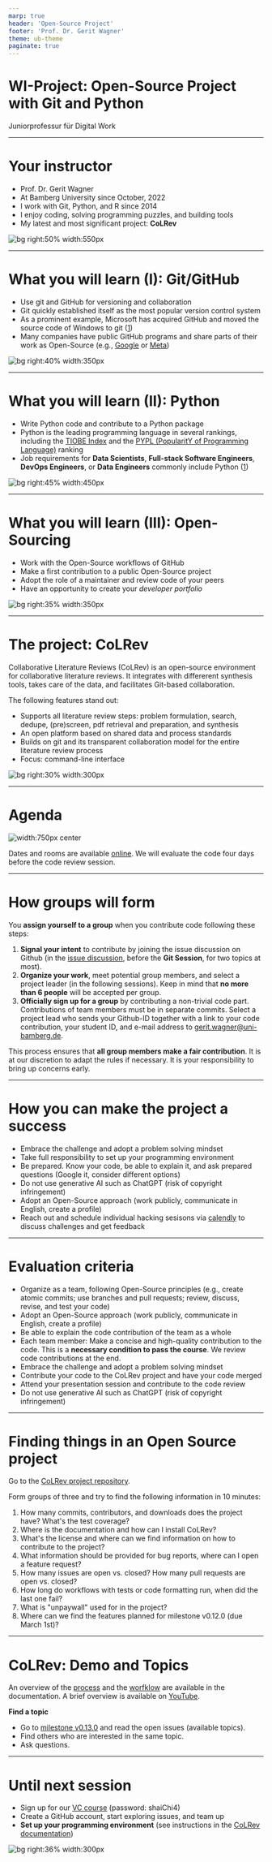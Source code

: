 ```yaml
---
marp: true
header: 'Open-Source Project'
footer: 'Prof. Dr. Gerit Wagner'
theme: ub-theme
paginate: true
---
```


<!-- paginate: true -->

<!-- _class: centered -->

# WI-Project: Open-Source Project with Git and Python

Juniorprofessur für Digital Work

<!--
Ask: WI/ISM?, Experience in programming, in git/python, open-source development?
-->

---

# Your instructor

- Prof. Dr. Gerit Wagner
- At Bamberg University since October, 2022
- I work with Git, Python, and R since 2014
- I enjoy coding, solving programming puzzles, and building tools
- My latest and most significant project: **CoLRev**

![bg right:50% width:550px](../assets/coding_experience.png)

<!--
You wee when I took vacation
It takes 10 years to become good at something
Git/Python/R: for my research projects
Enjoyment/challenge/making an impact: that's what I want you to experience in this project.
-->

---

# What you will learn (I): Git/GitHub

- Use git and GitHub for versioning and collaboration
- Git quickly established itself as the most popular version control system
- As a prominent example, Microsoft has acquired GitHub and moved the source code of Windows to git ([1](https://www.golem.de/news/gvfs-windows-team-nutzt-fast-vollstaendig-git-1705-128039.html))
- Many companies have public GitHub programs and share parts of their work as Open-Source (e.g., [Google](https://github.com/google) or [Meta](https://github.com/facebook)) 

![bg right:40% width:350px](../assets/git-diffusion.png)

<!-- 
Ask students why Google, AirBnB etc. would publish code?
-> Open Source works better
-> Identify and attract talent (they may be very picky)
-->

---

# What you will learn (II): Python

- Write Python code and contribute to a Python package
- Python is the leading programming language in several rankings, including the [TIOBE Index](https://www.tiobe.com/tiobe-index/) and the [PYPL (PopularitY of Programming Language)](https://pypl.github.io/PYPL.html) ranking
- Job requirements for **Data Scientists**, **Full-stack Software Engineers**, **DevOps Engineers**, or **Data Engineers** commonly include Python ([1](https://de.indeed.com/jobs?q=Python))

![bg right:45% width:450px](../assets/chris-ried-ieic5Tq8YMk-unsplash.jpg)

<!-- 
not throw-away code!

https://unsplash.com/de/fotos/ieic5Tq8YMk
-->

---

# What you will learn (III): Open-Sourcing

- Work with the Open-Source workflows of GitHub
- Make a first contribution to a public Open-Source project
- Adopt the role of a maintainer and review code of your peers
- Have an opportunity to create your *developer portfolio*

![bg right:35% width:350px](../assets/github-contributors.png)

<!-- 
https://sean-coughlin.medium.com/market-yourself-with-a-killer-github-readme-cf529264453

Git und Pyhton kurz erkären/motivieren

Github platform: tests, continuous integration, forks, ...
-->

---

# The project: CoLRev

Collaborative Literature Reviews (CoLRev) is an open-source environment for collaborative literature reviews. It integrates with differerent synthesis tools, takes care of the data, and facilitates Git-based collaboration.

The following features stand out:

- Supports all literature review steps: problem formulation, search, dedupe, (pre)screen, pdf retrieval and preparation, and synthesis
- An open platform based on shared data and process standards
- Builds on git and its transparent collaboration model for the entire literature review process
- Focus: command-line interface

![bg right:30% width:300px](../assets/colrev-logo.png)

<!-- 
Ambition: Open-source environment for literature reviews (like R for statistics, or Python for ML)

Wer hat schon mal eine Literaturübersicht geschrieben?

Command line!

git as an inspiration: rapid adoption (not because there were shiny interfaces, but because the data management was very efficient, reliable, and scalable to large teams)
-->

---

# Agenda

<!-- 
1. Organization and topics (**today**)
2. Introduction to Git
3. Introduction to Python (I)
4. Introducation to Python (II)
5. Best practices
6. Individual hacking sessions
7. Pull request
8. Code review session (*)
 -->

<style>
    img[alt~="center"] {
        display: block;
  margin: 0 auto;
}
</style>

![width:750px center](../assets/agenda.png)
<!-- Note: agenda.pptx in git-collaboration repository -->

Dates and rooms are available [online](https://digital-work-lab.github.io/open-source-project/). We will evaluate the code four days before the code review session.

<!--
Klar kommunizieren: wenn ihr die Programmiererfahrung/Kurse nicht mitbringt und euch das nicht zutraut, dann belegt das Projekt eher im nächsten Semester.

Highlight: your contribution will be public/used by others!

Ggf. auf Projekt im nächsten Semester verweisen

Clear message:
- You have to learn git and python. I will provide an introductory session, but you will need to invest more time.
- you are expected to set up your environment. I am available to answer questions, but I cannot setup individual machines.

contribution: you are expected to make that contribution (know what you do, be able to explain it - you cannot use generative AI like ChatGPT because you will have to submit the code under the MIT license.)

small teams, everyone is expected to program and contribute - with git, we see contributions. - that's a good thing if you tend to pull your weight

-->

---

# How groups will form

You **assign yourself to a group** when you contribute code following these steps:
1. **Signal your intent** to contribute by joining the issue discussion on Github (in the [issue discussion](https://github.com/CoLRev-Environment/colrev/milestone/8), before the **Git Session**, for two topics at most).
2. **Organize your work**, meet potential group members, and select a project leader (in the following sessions). Keep in mind that **no more than 6 people** will be accepted per group.
3. **Officially sign up for a group** by contributing a non-trivial code part. Contributions of team members must be in separate commits. Select a project lead who sends your Github-ID together with a link to your code contribution, your student ID, and e-mail address to [gerit.wagner@uni-bamberg.de](mailto:gerit.wagner@uni-bamberg.de).
<!-- Your participation will be confirmed and your account will be linked to the project issue. -->

This process ensures that **all group members make a fair contribution**. It is at our discretion to adapt the rules if necessary. It is your responsibility to bring up concerns early.

<!-- 
Sie haben es selbst in der Hand - Sie können sich bei dem Thema einbringen, das Sie interessiert!

the next sessions will also serve as a group forming session



projekt: gruppenfindung:

- Generell ansagen: ich mache keine Gruppen am Anfang. Man zeigt, dass man an einem Teiltehma mitarbeitet wernn man zu einem Pull-request beiträgt. Man kann anderen signalisieren, wenn man an einem Thema interessiert ist, indem man einem issue folgt. Man kann also auch strategisch issues wählen, denen keiner folgt. Es ist wichtig, früh zu pushen. Es ist möglich (und empfman ohlen) aber nicht zwingend notwendig, sich in Teams zu treffen.
-> Regel: wenn man auf einen issue pushed muss man sich ausreichend vorher eingetragen haben, im issue kommunizieren.
- Ich behalte mir vor, bis zur Python session (willkürlich bzw. in Abstimmung) Gruppen zu verkleinern (bestimmte TeilnehmerInnen zu verpflichten, in andere Themen zu wechseln).
- Eigene Verantwortung: Gruppen mit mehr als 5 Teilnehmenden sollten vermieden werden, müssten substantiell höhere Erwartungen erfüllen. Jeder TeilnehmerIn ist verpflichtet, mir zu signalisieren, wenn Gruppen zu groß werden.
-> Gruppen in den späteren Sessions bitten, sich zusammenzusetzen (austausch anstoßen)
-> Durchmischung kann durch "Überbuchen" von beliebten Issues getrieben werden (es wird zufällig/von mir ausgewählt, wer wechseln muss)
-> es bleibt in gewissem Umfang möglich, die Themenauswahl/Gruppenauswahl mit zu beeinflussen (zB. wenn man in kleinen Gruppen auf Themen mit wenig Interessenten geht)

-> Ich setze Anreize, dass Beiträge früh geleistet werden (keine Riesen-Commits kurz vor Schluss), und dass eine gute Abstimmung in der Gruppe erfolgt (Anforderungen), und dass die Gruppenverteilung ausgeglichen ist (nicht Open-Source konform, aber für das Projekt wichtig.)

-> Abstimmen mit den Füßen (Open-Source-like)

-> anders als DBs vorschlag (Durchmischung)

-> gut erklären, wie sich ein Open-Source Projekt organisiert (issues, transparente Kommunikation, ...)

DB: alle mitnehmen? LT: quote erforderlich? (WI/ISM)

ASK: how many ISM (Java not mandatory) and WI?
-> maybe require a certain number of ISM students per group?

-->

---

<!-- # TODO : Organize (fork/branch), develop, PR and Feedback, code analysis deadline -->

# How you can make the project a success

- Embrace the challenge and adopt a problem solving mindset
- Take full responsibility to set up your programming environment
- Be prepared. Know your code, be able to explain it, and ask prepared questions (Google it, consider different options)
- Do not use generative AI such as ChatGPT (risk of copyright infringement)
- Adopt an Open-Source approach (work publicly, communicate in English, create a profile)
- Reach out and schedule individual hacking sesisons via [calendly](https://calendly.com/gerit-wagner/30min) to discuss challenges and get feedback

<!--
Klar kommunizieren: wenn ihr die Programmiererfahrung/Kurse nicht mitbringt und euch das nicht zutraut, dann belegt das Projekt eher im nächsten Semester.

Refer to github codespaces

Highlight: your contribution will be public/used by others!

Ggf. auf Projekt im nächsten Semester verweisen

Clear message:
- You have to learn git and python. I will provide an introductory session, but you will need to invest more time.
- you are expected to set up your environment. I am available to answer questions, but I cannot setup individual machines.

contribution: you are expected to make that contribution (know what you do, be able to explain it - you cannot use generative AI like ChatGPT because you will have to submit the code under the MIT license.)

small teams, everyone is expected to program and contribute - with git, we see contributions. - that's a good thing if you tend to pull your weight

-->

---


# Evaluation criteria

- Organize as a team, following Open-Source principles (e.g., create atomic commits; use branches and pull requests; review, discuss, revise, and test your code)
- Adopt an Open-Source approach (work publicly, communicate in English, create a profile)
- Be able to explain the code contribution of the team as a whole
- Each team member: Make a concise and high-quality contribution to the code. This is a **necessary condition to pass the course**. We review code contributions at the end.
- Embrace the challenge and adopt a problem solving mindset
- Contribute your code to the CoLRev project and have your code merged
- Attend your presentation session and contribute to the code review
- Do not use generative AI such as ChatGPT (risk of copyright infringement)

<!-- 
Presentations Expectations: length/format, show code, demonstrate rationales/alternatives, potential extensions, summarize challenges (how could they be addressed/prevented in upcoming student projects)
-->

---

# Finding things in an Open Source project

Go to the [CoLRev project repository](https://github.com/CoLRev-Ecosystem/colrev).

Form groups of three and try to find the following information in 10 minutes:

1. How many commits, contributors, and downloads does the project have? What's the test coverage?
2. Where is the documentation and how can I install CoLRev?
3. What's the license and where can we find information on how to contribute to the project?
4. What information should be provided for bug reports, where can I open a feature request?
5. How many issues are open vs. closed? How many pull requests are open vs. closed?
6. How long do workflows with tests or code formatting run, when did the last one fail?
7. What is "unpaywall" used for in the project?
8. Where can we find the features planned for milestone v0.12.0 (due March 1st)?

<!-- 
"Schnitzeljagd" - auf Zeit
-> bei der Programmierung wichtig: Bibliotheken schnell einschätzen.

Nach 5 minuten fragen: wer ist schon fertig? ggf. mehr Zeit geben.
TODO : auflösen!

Correcponds to Software selection (criteria) -> ask: what does each concept mean?

unpaywall: search the github project or documentation (rst: documentation, py: get_pdf method)

go to new issue -> show template for bugs/new features

Afterwards: Ask who has found (1, 2, ...)
- show solutions
- Note: what should be improved?

Show the colrev/github website, documentation, explain the git/open-source community structure

Show architecture graph

Show the issues/the good-first-issue (and the code-markers)


-> the topics (features of 0.10.0): what we will look at later.

-->

---

# CoLRev: Demo and Topics

An overview of the [process](https://colrev.readthedocs.io/en/latest/manual/operations.html) and the [worfklow](https://colrev.readthedocs.io/en/latest/manual/workflow.html) are available in the documentation.
A brief overview is available on [YouTube](https://www.youtube.com/watch?v=yfGGraQC6vs).
<!-- 
The topics cover:

- [API-based information retrieval](https://github.com/CoLRev-Environment/colrev/issues/120)

- [Data modeling and preparation](https://github.com/CoLRev-Environment/colrev/issues/129)

- [Data structures and schema validation](https://github.com/CoLRev-Environment/colrev/issues/107)

- [Data validation based on domain-specific rules](https://github.com/CoLRev-Environment/colrev/issues/109)

- [Analytics dashboards](https://github.com/CoLRev-Environment/colrev/issues/130)
 -->


<!-- 

Show that each issue has specific pointers to the code, mention that I am available to answer questions, provide feedback in the hacking sessions

Demonstrate workflow

- search: SearchSource: API-example: resembling Topic 1
- prep: This is where the journals (Topic 2) would provide input
- validation: show example -> validate also applies to review types (show problem formulation in the docs). (Topic 3)
- colrev stauts -> dashboard of the sample, burn-down chart (Topic 4)
- data: Data extraction (structured) -> validation, illustrate errors Topic 5

-->

**Find a topic**

- Go to [milestone v0.13.0](https://github.com/CoLRev-Environment/colrev/milestone/8) and read the open issues (available topics).
- Find others who are interested in the same topic.
- Ask questions.

<!--
Ask: who is interested in topic 1, ...?
-> connect people

Are there questions?

Note: good-first-issues: typical starting point when joining an open-source project

Explore the issues, try to understand them, identify those that you would be interested in
Then we can answer questions
TODO : also ask who would be interested in topic 1, 2, 3... (to give an overview of the topics that are highly popular)

TODO : emphasize parallels to git -->

---

# Until next session

- Sign up for our [VC course](https://vc.uni-bamberg.de/course/view.php?id=67998) (password: shaiChi4)
- Create a GitHub account, start exploring issues, and team up
- **Set up your programming environment** (see instructions in the [CoLRev documentation](https://colrev.readthedocs.io/en/latest/dev_docs/setup.html))

![bg right:36% width:300px](../assets/VC-WS2324-QR.png)

<!--
Installation/Setup starten, ggf. beim nächsten Termin schon Fragen stellen

-> codespaces for mac users

We need the programming environment next time.
You can use the VirtualBox image or try to set it up on a local machine.
You have to take responsibility for your environment (we cannot offer a lot of support).
The instructions are online and you can make suggestions for improvements (if any).

-->
